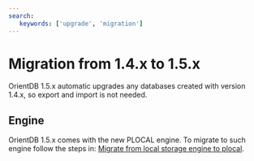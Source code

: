 ```yaml
---
search:
   keywords: ['upgrade', 'migration']
---
```


# Migration from 1.4.x to 1.5.x

OrientDB 1.5.x automatic upgrades any databases created with version 1.4.x, so export and import is not needed.

## Engine

OrientDB 1.5.x comes with the new PLOCAL engine. To migrate to such engine follow the steps in: [Migrate from local storage engine to plocal](../Upgrade.md#migrate-from-local-storage-engine-to-plocal).

